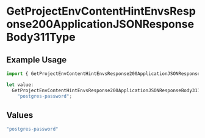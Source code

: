 # GetProjectEnvContentHintEnvsResponse200ApplicationJSONResponseBody311Type

## Example Usage

```typescript
import { GetProjectEnvContentHintEnvsResponse200ApplicationJSONResponseBody311Type } from "@vercel/sdk/models/operations";

let value:
  GetProjectEnvContentHintEnvsResponse200ApplicationJSONResponseBody311Type =
    "postgres-password";
```

## Values

```typescript
"postgres-password"
```